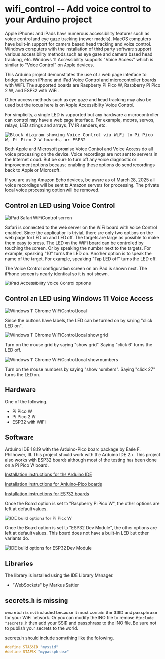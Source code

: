 # wifi_control -- Add voice control to your Arduino project

Apple iPhones and iPads have numerous accessibility features such as voice
control and eye gaze tracking (newer models). MacOS computers have built-in
support for camera based head tracking and voice control. Windows computers
with the installation of third party software support various accessibility
methods such as eye gaze and camera based head tracking, etc. Windows 11
Accessibility supports "Voice Access" which is similar to "Voice Control" on
Apple devices.

This Arduino project demonstrates the use of a web page interface to bridge
between iPhone and iPad Voice Control and microcontroller boards with WiFi. The
supported boards are Raspberry Pi Pico W, Raspberry Pi Pico 2 W, and ESP32 with
WiFi.

Other access methods such as eye gaze and head tracking may also be used but
the focus here is on Apple Accessibility Voice Control.

For simplicity, a single LED is supported but any hardware a microcontroller
can control may have a web page interface. For example, motors, servos, relays,
LED strings and arrays, TV IR senders, etc.

<kbd><img alt="Block diagram showing Voice Control via WiFi to Pi Pico W, Pi Pico 2 W boards, or ESP32" src="./images/system_diagram.svg"></kbd>

Both Apple and Microsoft promise Voice Control and Voice Access do all voice
processing on the device. Voice recordings are not sent to servers in the
Internet cloud. But be sure to turn off any voice diagnostic or improvement
options because enabling these options do send recordings back to Apple or
Microsoft.

If you are using Amazon Echo devices, be aware as of March 28, 2025 all voice
recordings will be sent to Amazon servers for processing. The private local
voice processing option will be removed.

## Control an LED using Voice Control

![iPad Safari WiFiControl screen](./images/ipad/voice_control.jpg)

Safari is connected to the web server on the WiFi board with Voice Control
enabled. Since the application is trivial, there are only two options on the
web page for LED on and LED off. The targets are large as possible to make them
easy to press. The LED on the WiFi board can be controlled by touching the
screen. Or by speaking the number next to the targets. For example, speaking
"10" turns the LED on. Another option is to speak the name of the target. For
example, speaking "Tap LED off" turns the LED off.

The Voice Control configuration screen on an iPad is shown next. The iPhone
screen is nearly identical so it is not shown.

![iPad Accessibility Voice Control options](./images/ipad/enable_voice_control.jpg)

## Control an LED using Windows 11 Voice Access

![Windows 11 Chrome WiFiControl.local](./images/win11/chrome.jpg)

Since the buttons have labels, the LED can be turned on by saying "click LED
on".

![Windows 11 Chrome WiFiControl.local show grid](./images/win11/show_grid.jpg)

Turn on the mouse grid by saying "show grid". Saying "click 6" turns the LED off.

![Windows 11 Chrome WiFiControl.local show numbers](./images/win11/show_numbers.jpg)

Turn on the mouse numbers by saying "show numbers". Saying "click 27" turns the LED on.

## Hardware

One of the following.

* Pi Pico W
* Pi Pico 2 W
* ESP32 with WiFi

## Software

Arduino IDE 1.8.19 with the Arduino-Pico board package by Earle F. Philhower,
III. This project should work with the Arduino IDE 2.x. This project also works
with ESP32 boards although most of the testing has been done on a Pi Pico W
board.

[Installation instructions for the Arduino IDE](https://www.arduino.cc/en/software)

[Installation instructions for Arduino-Pico boards](https://arduino-pico.readthedocs.io/en/latest/install.html)

[Installation instructions for ESP32 boards](https://docs.espressif.com/projects/arduino-esp32/en/latest/installing.html)

Once the Board option is set to "Raspberry Pi Pico W", the other options are
left at default values.

![IDE build options for Pi Pico W](./images/build_options.jpg)

Once the Board option is set to "ESP32 Dev Module", the other options are left at
default values. This board does not have a built-in LED but other variants do.

![IDE build options for ESP32 Dev Module](./images/build_options_eps32_dev_module.jpg)


## Libraries

The library is installed using the IDE Library Manager.

* "WebSockets" by Markus Sattler

## secrets.h is missing

secrets.h is not included because it must contain the SSID and passphrase for
your WiFi network. Or you can modify the INO file to remove `#include
"secrets.h` then add your SSID and passphrase to the INO file. Be sure not to
publish your secrets to the world.

secrets.h should include something like the following.

```c
#define STASSID "myssid"
#define STAPSK "mypassphrase"
```
